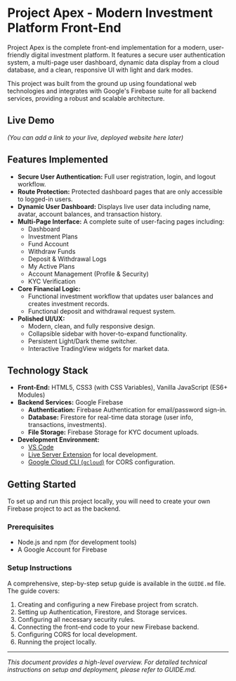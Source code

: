 # Project Apex - Modern Investment Platform Front-End

Project Apex is the complete front-end implementation for a modern, user-friendly digital investment platform. It features a secure user authentication system, a multi-page user dashboard, dynamic data display from a cloud database, and a clean, responsive UI with light and dark modes.

This project was built from the ground up using foundational web technologies and integrates with Google's Firebase suite for all backend services, providing a robust and scalable architecture.

## Live Demo

_(You can add a link to your live, deployed website here later)_

## Features Implemented

- **Secure User Authentication:** Full user registration, login, and logout workflow.
- **Route Protection:** Protected dashboard pages that are only accessible to logged-in users.
- **Dynamic User Dashboard:** Displays live user data including name, avatar, account balances, and transaction history.
- **Multi-Page Interface:** A complete suite of user-facing pages including:
  - Dashboard
  - Investment Plans
  - Fund Account
  - Withdraw Funds
  - Deposit & Withdrawal Logs
  - My Active Plans
  - Account Management (Profile & Security)
  - KYC Verification
- **Core Financial Logic:**
  - Functional investment workflow that updates user balances and creates investment records.
  - Functional deposit and withdrawal request system.
- **Polished UI/UX:**
  - Modern, clean, and fully responsive design.
  - Collapsible sidebar with hover-to-expand functionality.
  - Persistent Light/Dark theme switcher.
  - Interactive TradingView widgets for market data.

## Technology Stack

- **Front-End:** HTML5, CSS3 (with CSS Variables), Vanilla JavaScript (ES6+ Modules)
- **Backend Services:** Google Firebase
  - **Authentication:** Firebase Authentication for email/password sign-in.
  - **Database:** Firestore for real-time data storage (user info, transactions, investments).
  - **File Storage:** Firebase Storage for KYC document uploads.
- **Development Environment:**
  - [VS Code](https://code.visualstudio.com/)
  - [Live Server Extension](https://marketplace.visualstudio.com/items?itemName=ritwickdey.LiveServer) for local development.
  - [Google Cloud CLI (`gcloud`)](https://cloud.google.com/sdk/docs/install) for CORS configuration.

## Getting Started

To set up and run this project locally, you will need to create your own Firebase project to act as the backend.

### Prerequisites

- Node.js and npm (for development tools)
- A Google Account for Firebase

### Setup Instructions

A comprehensive, step-by-step setup guide is available in the `GUIDE.md` file. The guide covers:

1.  Creating and configuring a new Firebase project from scratch.
2.  Setting up Authentication, Firestore, and Storage services.
3.  Configuring all necessary security rules.
4.  Connecting the front-end code to your new Firebase backend.
5.  Configuring CORS for local development.
6.  Running the project locally.

---

_This document provides a high-level overview. For detailed technical instructions on setup and deployment, please refer to GUIDE.md._
